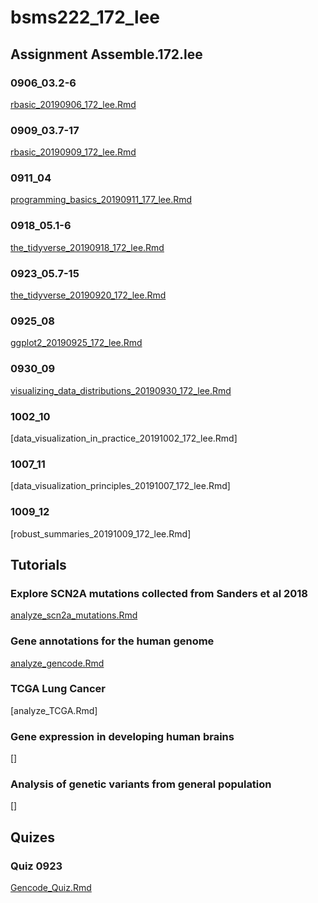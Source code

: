 # bsms222_172_lee

## Assignment Assemble.172.lee

### 0906_03.2-6
[rbasic_20190906_172_lee.Rmd](https://htmlpreview.github.io/?https://github.com/lgh2624/bsms222_172_lee/blob/master/Assignment/0906_03.2-6/rbasic_20190906_172_lee_nd.html)

### 0909_03.7-17
[rbasic_20190909_172_lee.Rmd](https://htmlpreview.github.io/?https://github.com/lgh2624/bsms222_172_lee/blob/master/Assignment/0909_03.7-17/rbasic_20190909_172_lee.nb.html)

### 0911_04
[programming_basics_20190911_177_lee.Rmd](https://htmlpreview.github.io/?https://github.com/lgh2624/bsms222_172_lee/blob/master/Assignment/0911_04/programming_basics_20190911_172_lee.nb.html)

### 0918_05.1-6
[the_tidyverse_20190918_172_lee.Rmd](https://htmlpreview.github.io/?https://github.com/lgh2624/bsms222_172_lee/blob/master/Assignment/0918_05.1-6/the_tidyverse_20190918_172_lee.nb.html)

### 0923_05.7-15
[the_tidyverse_20190920_172_lee.Rmd](https://htmlpreview.github.io/?https://github.com/lgh2624/bsms222_172_lee/blob/master/Assignment/0923_05.7-15/the_tidyverse_20190923_172_lee.nb.html)

### 0925_08
[ggplot2_20190925_172_lee.Rmd](https://htmlpreview.github.io/?https://github.com/lgh2624/bsms222_172_lee/blob/master/Assignment/0925_08/ggplot2_20190925_172_lee.nb.html)

### 0930_09
[visualizing_data_distributions_20190930_172_lee.Rmd](https://htmlpreview.github.io/?https://github.com/lgh2624/bsms222_172_lee/blob/master/Assignment/0930_09/visualizing_data_distributions_20190930_172_lee.nb.html)

### 1002_10
[data_visualization_in_practice_20191002_172_lee.Rmd]

### 1007_11
[data_visualization_principles_20191007_172_lee.Rmd]

### 1009_12
[robust_summaries_20191009_172_lee.Rmd]

## Tutorials

### Explore SCN2A mutations collected from Sanders et al 2018
[analyze_scn2a_mutations.Rmd](https://htmlpreview.github.io/?https://github.com/lgh2624/bsms222_172_lee/blob/master/Lecture%20Material/01_analyze_scn2a_mutations/analyze_scn2a_mutations_02.nb.html)

### Gene annotations for the human genome
[analyze_gencode.Rmd](https://htmlpreview.github.io/?https://github.com/lgh2624/bsms222_172_lee/blob/master/Lecture%20Material/02_analyze_gencode/analyze_gencode_01.nb.html)

### TCGA Lung Cancer
[analyze_TCGA.Rmd]

### Gene expression in developing human brains
[]

### Analysis of genetic variants from general population
[]

## Quizes

### Quiz 0923
[Gencode_Quiz.Rmd](https://htmlpreview.github.io/?https://github.com/lgh2624/bsms222_172_lee/blob/master/Assignment/Quiz_0923/Gencode_Quiz.nb.html)